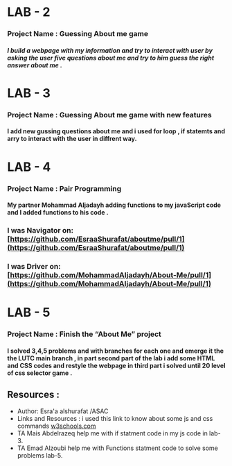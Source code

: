# LAB - 2
### Project Name : Guessing About me game 
##### I build a webpage with my information and try to interact with user by asking the user five questions about me and try to him guess the right answer about me .


# LAB - 3 
### Project Name : Guessing About me game with new features 
#### I add new gussing questions about me and i used for loop , if statemts and arry to interact with the user in diffrent way.

# LAB - 4
### Project Name : Pair Programming 
#### My partner Mohammad Aljadayh adding functions to my javaScript code and I added functions to his code .
###  I was Navigator on: [https://github.com/EsraaShurafat/aboutme/pull/1](https://github.com/EsraaShurafat/aboutme/pull/1)

###  I was Driver on:  [https://github.com/MohammadAljadayh/About-Me/pull/1](https://github.com/MohammadAljadayh/About-Me/pull/1)

# LAB - 5
###  Project Name : Finish the “About Me” project 
#### I solved 3,4,5 problems and with branches for each one and emerge it the the LUTC main branch , in part second part of the lab i add some HTML and CSS codes and restyle the webpage in third part i solved until 20 level of css selector game .

## Resources : 

- Author: Esra'a alshurafat /ASAC
- Links and Resources : i used this link to know about some js and css commands [w3schools.com](w3schools.com)
- TA Mais Abdelrazeq help me with if statment code in my js code in lab-3.
- TA Emad Alzoubi help me with Functions statment code to solve some problems lab-5.
